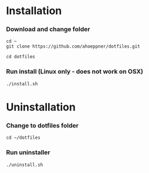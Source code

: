 # Installation
### Download and change folder
```
cd ~
git clone https://github.com/ahoeppner/dotfiles.git

cd dotfiles
```
### Run install (Linux only - does not work on OSX)
```
./install.sh
```

# Uninstallation

### Change to dotfiles folder
```
cd ~/dotfiles
```

### Run uninstaller
```
./uninstall.sh
```
